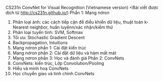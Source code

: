 CS231n ConvNet for Visual Recognition (Vietnamese version)
<Bài viết được dịch từ http://cs231n.github.io/)
Phần 1: Mạng nơron
1.	Phân loại ảnh: các cách tiếp cận để điều khiển dữ liệu, thuật toán k-Nearest neighbor, huấn luyệnn/xác nhận/kiểm thử
2.	Phân loại tuyến tính: SVM, Softmax
3.	Tối ưu: Stochastic Gradient Descent
4.	Backpropagation, Intuitions
5.	Mạng nơron phần 1: Cài đặt kiến trúc
6.	Mạng nơron phần 2: Cài đặt dữ liệu và hàm mất mát
7.	Mạng nơron phần 3: Học và đánh giá
Phần 2: ConvNets
1.	ConvNets: kiến trúc, Lớp Convolution/Pooling
2.	Hiểu và minh hoạ ConvNets
3.	Học chuyển giao và tinh chỉnh ConvNets


